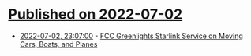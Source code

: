 # [Published on 2022-07-02](index.md)

* [2022-07-02, 23:07:00](https://soylentnews.org/article.pl?sid=22/07/01/1428224&from=rss) - [FCC Greenlights Starlink Service on Moving Cars, Boats, and Planes ](https://soylentnews.org/article.pl?sid=22/07/01/1428224&from=rss)
